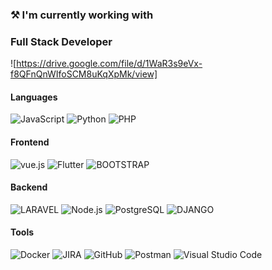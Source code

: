 ### ⚒️ I'm currently working with
### Full Stack Developer
![https://drive.google.com/file/d/1WaR3s9eVx-f8QFnQnWIfoSCM8uKqXpMk/view]
#### Languages

![JavaScript](https://img.shields.io/badge/javascript-%23323330.svg?style=for-the-badge&logo=javascript&logoColor=%23F7DF1E)
![Python](https://img.shields.io/badge/PYTHON-007ACC?style=for-the-badge&logo=python&logoColor=yellow)
![PHP](https://img.shields.io/badge/PHP-76448A?style=for-the-badge&logo=php&logoColor=whitee)

#### Frontend
<!--
![React](https://img.shields.io/badge/React-20232A?style=for-the-badge&logo=react&logoColor=61DAFB)-->
![vue.js](https://img.shields.io/badge/VUE.JS-1BAD5B?style=for-the-badge&logo=VUE.JS&logoColor=white)
![Flutter](https://img.shields.io/badge/FLUTTER-3393FF?style=for-the-badge&logo=flutter&logoColor=white)
![BOOTSTRAP](https://img.shields.io/badge/BOOTSTRAP-9633FF?style=for-the-badge&logo=BOOTSTRAP&logoColor=white)

#### Backend

![LARAVEL](https://img.shields.io/badge/LARAVEL-FF7000?style=for-the-badge&logo=LARAVEL&logoColor=white)
![Node.js](https://img.shields.io/badge/Node.js-339933?style=for-the-badge&logo=nodedotjs&logoColor=white)
![PostgreSQL](https://img.shields.io/badge/PostgreSQL-316192?style=for-the-badge&logo=postgresql&logoColor=white)
![DJANGO](https://img.shields.io/badge/DJANGO-064B0E?style=for-the-badge&logo=DJANGO&logoColor=white)


#### Tools

![Docker](https://img.shields.io/badge/docker-%230db7ed.svg?style=for-the-badge&logo=docker&logoColor=white)
![JIRA](https://img.shields.io/badge/Jira-0052CC?style=for-the-badge&logo=Jira&logoColor=white)
![GitHub](https://img.shields.io/badge/github-%23121011.svg?style=for-the-badge&logo=github&logoColor=white)
![Postman](https://img.shields.io/badge/Postman-FF6C37?style=for-the-badge&logo=postman&logoColor=white)
![Visual Studio Code](https://img.shields.io/badge/Visual_Studio_Code-0078D4?style=for-the-badge&logo=visual%20studio%20code&logoColor=white)

